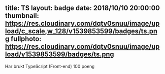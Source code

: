 title: TS
layout: badge
date: 2018/10/10 20:00:00
thumbnail: https://res.cloudinary.com/dqtv0snuu/image/upload/c_scale,w_128/v1539853599/badges/ts.png
fullphoto: https://res.cloudinary.com/dqtv0snuu/image/upload/v1539853599/badges/ts.png
---
Har brukt TypeScript (Front-end) 100 poeng
